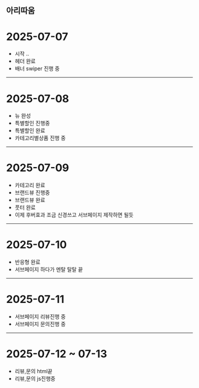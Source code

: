 ## 아리따움 
# 2025-07-07
* 시작 ..
* 헤더 완료
* 배너 swiper 진행 중
----
# 2025-07-08
* 뉴 완성 
* 특별할인 진행중
* 특별할인 완료
* 카테고리별상품 진행 중
----
# 2025-07-09
* 카테고리 완료
* 브랜드뷰 진행중
* 브랜드뷰 완료
* 풋터 완료
* 이제 후버효과 조금 신경쓰고 서브페이지 제작하면 될듯
----
# 2025-07-10
* 반응형 완료
* 서브페이지 하다가 멘탈 탈탈 끝
----
# 2025-07-11
* 서브페이지 리뷰진행 중
* 서브페이지 문의진행 중
----
# 2025-07-12 ~ 07-13
* 리뷰,문의 html끝
* 리뷰,문의 js진행중